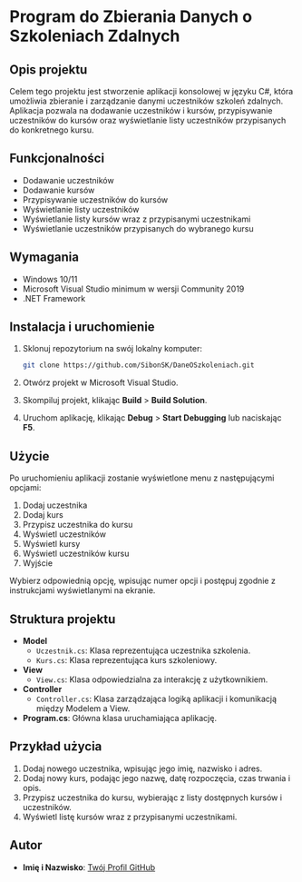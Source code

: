 # Program do Zbierania Danych o Szkoleniach Zdalnych

## Opis projektu
Celem tego projektu jest stworzenie aplikacji konsolowej w języku C#, która umożliwia zbieranie i zarządzanie danymi uczestników szkoleń zdalnych. Aplikacja pozwala na dodawanie uczestników i kursów, przypisywanie uczestników do kursów oraz wyświetlanie listy uczestników przypisanych do konkretnego kursu.

## Funkcjonalności
- Dodawanie uczestników
- Dodawanie kursów
- Przypisywanie uczestników do kursów
- Wyświetlanie listy uczestników
- Wyświetlanie listy kursów wraz z przypisanymi uczestnikami
- Wyświetlanie uczestników przypisanych do wybranego kursu

## Wymagania
- Windows 10/11
- Microsoft Visual Studio minimum w wersji Community 2019
- .NET Framework

## Instalacja i uruchomienie
1. Sklonuj repozytorium na swój lokalny komputer:
    ```bash
    git clone https://github.com/SibonSK/DaneOSzkoleniach.git
    ```

2. Otwórz projekt w Microsoft Visual Studio.

3. Skompiluj projekt, klikając **Build** > **Build Solution**.

4. Uruchom aplikację, klikając **Debug** > **Start Debugging** lub naciskając **F5**.

## Użycie
Po uruchomieniu aplikacji zostanie wyświetlone menu z następującymi opcjami:
1. Dodaj uczestnika
2. Dodaj kurs
3. Przypisz uczestnika do kursu
4. Wyświetl uczestników
5. Wyświetl kursy
6. Wyświetl uczestników kursu
7. Wyjście

Wybierz odpowiednią opcję, wpisując numer opcji i postępuj zgodnie z instrukcjami wyświetlanymi na ekranie.

## Struktura projektu
- **Model**
  - `Uczestnik.cs`: Klasa reprezentująca uczestnika szkolenia.
  - `Kurs.cs`: Klasa reprezentująca kurs szkoleniowy.
- **View**
  - `View.cs`: Klasa odpowiedzialna za interakcję z użytkownikiem.
- **Controller**
  - `Controller.cs`: Klasa zarządzająca logiką aplikacji i komunikacją między Modelem a View.
- **Program.cs**: Główna klasa uruchamiająca aplikację.

## Przykład użycia
1. Dodaj nowego uczestnika, wpisując jego imię, nazwisko i adres.
2. Dodaj nowy kurs, podając jego nazwę, datę rozpoczęcia, czas trwania i opis.
3. Przypisz uczestnika do kursu, wybierając z listy dostępnych kursów i uczestników.
4. Wyświetl listę kursów wraz z przypisanymi uczestnikami.

## Autor
- **Imię i Nazwisko**: [Twój Profil GitHub](https://github.com/SibonSK)

